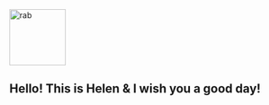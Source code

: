 <img src="https://pixabay.com/get/g6d27fcab4bfd274d21728cdb81d87d23424f97abb99f2fd8db6ef8ee6d9a03987c1025a6ab342a49c8d9dc6b4b675624_640.png" alt="rab" width="100">

<h2>Hello! This is Helen & I wish you a good day!</h2>
